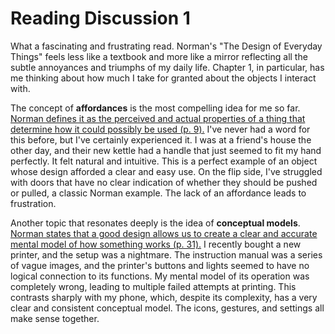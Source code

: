 # Reading Discussion 1


What a fascinating and frustrating read. Norman's "The Design of Everyday Things" feels less like a textbook and more like a mirror reflecting all the subtle annoyances and triumphs of my daily life. Chapter 1, in particular, has me thinking about how much I take for granted about the objects I interact with.

The concept of **affordances** is the most compelling idea for me so far. <ins>Norman defines it as the perceived and actual properties of a thing that determine how it could possibly be used (p. 9).</ins> I've never had a word for this before, but I've certainly experienced it. I was at a friend's house the other day, and their new kettle had a handle that just seemed to fit my hand perfectly. It felt natural and intuitive. This is a perfect example of an object whose design afforded a clear and easy use. On the flip side, I've struggled with doors that have no clear indication of whether they should be pushed or pulled, a classic Norman example. The lack of an affordance leads to frustration.

Another topic that resonates deeply is the idea of **conceptual models**. <ins>Norman states that a good design allows us to create a clear and accurate mental model of how something works (p. 31).</ins> I recently bought a new printer, and the setup was a nightmare. The instruction manual was a series of vague images, and the printer's buttons and lights seemed to have no logical connection to its functions. My mental model of its operation was completely wrong, leading to multiple failed attempts at printing. This contrasts sharply with my phone, which, despite its complexity, has a very clear and consistent conceptual model. The icons, gestures, and settings all make sense together.
